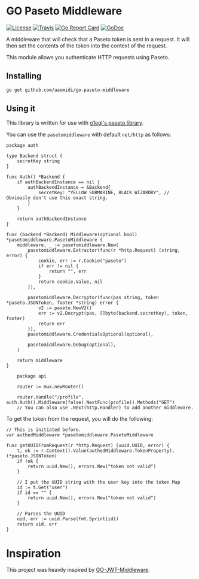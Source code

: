 # GO Paseto Middleware
[![License](http://img.shields.io/:license-mit-blue.svg)](LICENSE)
[![Travis](https://travis-ci.com/aaomidi/go-paseto-middleware.svg?branch=master&style=flat-square)](https://travis-ci.com/aaomidi/go-paseto-middleware)
[![Go Report Card](https://goreportcard.com/badge/github.com/aaomidi/go-paseto-middleware)](https://goreportcard.com/report/github.com/aaomidi/go-paseto-middleware)
[![GoDoc](https://godoc.org/github.com/aaomidi/go-paseto-middleware?status.svg)](https://godoc.org/github.com/aaomidi/go-pasteo-middleware)


A middleware that will check that a Paseto token is sent in a request. It will then set the contents of the token into the context of the request.

This module allows you authenticate HTTP requests using Paseto.

## Installing

````bash
go get github.com/aaomidi/go-paseto-middleware
````

## Using it

This library is written for use with [o1egl's paseto library](https://github.com/o1egl/paseto).

You can use the `pasetomiddleware` with default `net/http` as follows:

````golang
package auth

type Backend struct {
	secretKey string
}

func Auth() *Backend {
	if authBackendInstance == nil {
		authBackendInstance = &Backend{
			secretKey: "YELLOW SUBMARINE, BLACK WIZARDRY", // Obviously don't use this exact string.
		}
	}

	return authBackendInstance
}

func (backend *Backend) Middleware(optional bool) *pasetomiddleware.PasetoMiddleware {
	middleware, _ := pasetomiddleware.New(
		pasetomiddleware.Extractor(func(r *http.Request) (string, error) {
			cookie, err := r.Cookie("paseto")
			if err != nil {
				return "", err
			}
			return cookie.Value, nil
		}),

		pasetomiddleware.Decryptor(func(pas string, token *paseto.JSONToken, footer *string) error {
			v2 := paseto.NewV2()
			err := v2.Decrypt(pas, []byte(backend.secretKey), token, footer)
			return err
		}),
		pasetomiddleware.CredentialsOptional(optional),

		pasetomiddleware.Debug(optional),
	)

	return middleware
}
````

````golang
    package api

    router := mux.newRouter()

    router.Handle("/profile", auth.Auth().Middleware(false).NextFunc(profile)).Methods("GET")
    // You can also use .Next(http.Handler) to add another middleware.
````

To get the token from the request, you will do the following:


````golang
// This is initiated before.
var authedMiddleware *pasetomiddleware.PasetoMiddleware

func getUUIDFromRequest(r *http.Request) (uuid.UUID, error) {
	t, ok := r.Context().Value(authedMiddleware.TokenProperty).(*paseto.JSONToken)
	if !ok {
		return uuid.New(), errors.New("token not valid")
	}

    // I put the UUID string with the user key into the token Map
	id := t.Get("user")
	if id == "" {
		return uuid.New(), errors.New("token not valid")
	}

    // Parses the UUID
	uid, err := uuid.Parse(fmt.Sprint(id))
	return uid, err
}
````

# Inspiration

This project was heavily inspired by [GO-JWT-Middleware](https://github.com/auth0/go-jwt-middleware).
